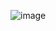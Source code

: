 ![image](https://user-images.githubusercontent.com/89542446/184461089-716f1754-23f7-414d-9c5a-6181036a6ed7.png)
